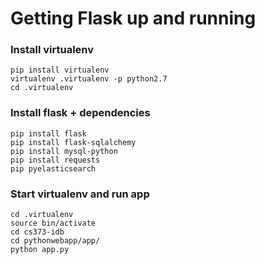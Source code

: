# Getting Flask up and running
### Install virtualenv
```
pip install virtualenv
virtualenv .virtualenv -p python2.7
cd .virtualenv
```
### Install flask + dependencies
```
pip install flask
pip install flask-sqlalchemy
pip install mysql-python
pip install requests
pip pyelasticsearch
```
### Start virtualenv and run app
```
cd .virtualenv
source bin/activate
cd cs373-idb
cd pythonwebapp/app/
python app.py
```
